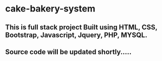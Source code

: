 # cake-bakery-system
## This is full stack project Built using HTML, CSS, Bootstrap, Javascript, Jquery, PHP, MYSQL.
## Source code will be updated shortly.....
